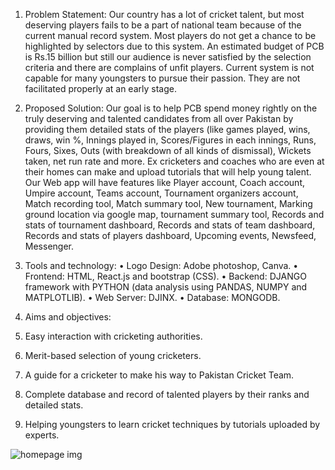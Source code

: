 1.	Problem Statement:
Our country has a lot of cricket talent, but most deserving players fails to be a part of national team because of the current manual record system. Most players do not get a chance to be highlighted by selectors due to this system. An estimated budget of PCB is Rs.15 billion but still our audience is never satisfied by the selection criteria and there are complains of unfit players. Current system is not capable for many youngsters to pursue their passion. They are not facilitated properly at an early stage. 

2.	Proposed Solution:
Our goal is to help PCB spend money rightly on the truly deserving and talented candidates from all over Pakistan by providing them detailed stats of the players (like games played, wins, draws, win %, Innings played in, Scores/Figures in each innings, Runs, Fours, Sixes, Outs (with breakdown of all kinds of dismissal), Wickets taken, net run rate and more. Ex cricketers and coaches who are even at their homes can make and upload tutorials that will help young talent. Our Web app will have features like Player account, Coach account, Umpire account, Teams account, Tournament organizers account, Match recording tool, Match summary tool, New tournament, Marking ground location via google map, tournament summary tool, Records and stats of tournament dashboard, Records and stats of team dashboard, Records and stats of players dashboard, Upcoming events, Newsfeed, Messenger.

3.	Tools and technology:
•	Logo Design: Adobe photoshop, Canva.
•	Frontend: HTML, React.js and bootstrap (CSS).
•	Backend: DJANGO framework with PYTHON (data analysis using PANDAS, NUMPY and MATPLOTLIB).
•	Web Server: DJINX.
•	Database: MONGODB.

4.	Aims and objectives:
1.	Easy interaction with cricketing authorities.
2.	Merit-based selection of young cricketers.
3.	A guide for a cricketer to make his way to Pakistan Cricket Team.
4.	Complete database and record of talented players by their ranks and detailed stats.
5.	Helping youngsters to learn cricket techniques by tutorials uploaded by experts.

![homepage img](https://user-images.githubusercontent.com/115970796/232844864-63a5a2a0-af39-40b7-8997-5aa13c751d37.png)
